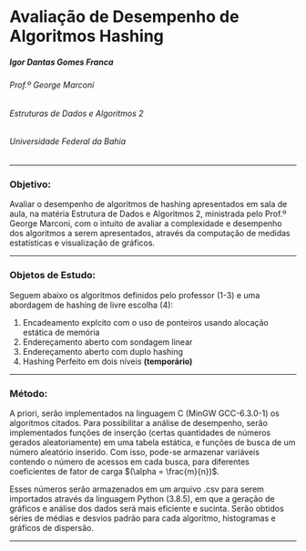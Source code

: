 # Avaliação de Desempenho de Algoritmos Hashing
##### Igor Dantas Gomes Franca
###### Prof.º George Marconi
###### Estruturas de Dados e Algoritmos 2
###### Universidade Federal da Bahia
---

### Objetivo:
Avaliar o desempenho de algoritmos de hashing apresentados em sala de aula, na matéria Estrutura de Dados e Algoritmos 2, ministrada pelo Prof.º George Marconi, com o intuito de avaliar a complexidade e desempenho dos algoritmos a serem apresentados, através da computação de medidas estatísticas e visualização de gráficos.

---

### Objetos de Estudo:
Seguem abaixo os algoritmos definidos pelo professor (1-3) e uma abordagem de hashing de livre escolha (4):
1. Encadeamento explcito com o uso de ponteiros usando alocação estática de memória
2. Endereçamento aberto com sondagem linear
3. Endereçamento aberto com duplo hashing
4. Hashing Perfeito em dois níveis **(temporário)**

---

### Método:
A priori, serão implementados na linguagem C (MinGW GCC-6.3.0-1) os algoritmos citados. Para possibilitar a análise de desempenho, serão implementados funções de inserção (certas quantidades de números gerados aleatoriamente) em uma tabela estática, e funções de busca de um número aleatório inserido. Com isso, pode-se armazenar variáveis contendo o número de acessos em cada busca, para diferentes coeficientes de fator de carga $(\alpha = \frac{m}{n})$.

Esses números serão armazenados em um arquivo .csv para serem importados através da linguagem Python (3.8.5), em que a geração de gráficos e análise dos dados será mais eficiente e sucinta. Serão obtidos séries de médias e desvios padrão para cada algoritmo, histogramas e gráficos de dispersão.

---
